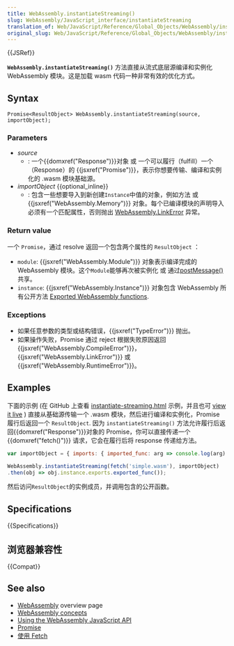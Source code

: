 ```yaml
---
title: WebAssembly.instantiateStreaming()
slug: WebAssembly/JavaScript_interface/instantiateStreaming
translation_of: Web/JavaScript/Reference/Global_Objects/WebAssembly/instantiateStreaming
original_slug: Web/JavaScript/Reference/Global_Objects/WebAssembly/instantiateStreaming
---
```

{{JSRef}}

**`WebAssembly.instantiateStreaming()`** 方法直接从流式底层源编译和实例化 WebAssembly 模块。这是加载 wasm 代码一种非常有效的优化方式。

## Syntax

```plain
Promise<ResultObject> WebAssembly.instantiateStreaming(source, importObject);
```

### Parameters

- _source_
  - : 一个{{domxref("Response")}}对象 或 一个可以履行（fulfill）一个（Response）的 {{jsxref("Promise")}}，表示你想要传输、编译和实例化的 .wasm 模块基础源。
- _importObject_ {{optional_inline}}
  - : 包含一些想要导入到新创建`Instance`中值的对象，例如方法 或 {{jsxref("WebAssembly.Memory")}} 对象。每个已编译模块的声明导入必须有一个匹配属性，否则抛出 [WebAssembly.LinkError](/en-US/docs/Web/JavaScript/Reference/Global_Objects/WebAssembly/LinkError) 异常。

### Return value

一个 `Promise`，通过 resolve 返回一个包含两个属性的 `ResultObject` ：

- `module`: {{jsxref("WebAssembly.Module")}} 对象表示编译完成的 WebAssembly 模块。这个`Module`能够再次被实例化 或 通过[postMessage()](/en-US/docs/Web/API/Worker/postMessage)共享。
- `instance`: {{jsxref("WebAssembly.Instance")}} 对象包含 WebAssembly 所有公开方法 [Exported WebAssembly functions](/en-US/docs/WebAssembly/Exported_functions).

### Exceptions

- 如果任意参数的类型或结构错误，{{jsxref("TypeError")}} 抛出。
- 如果操作失败，Promise 通过 reject 根据失败原因返回 {{jsxref("WebAssembly.CompileError")}}，{{jsxref("WebAssembly.LinkError")}} 或 {{jsxref("WebAssembly.RuntimeError")}}。

## Examples

下面的示例 (在 GitHub 上查看 [instantiate-streaming.html](https://github.com/mdn/webassembly-examples/blob/master/js-api-examples/instantiate-streaming.html) 示例，并且也可 [view it live](https://mdn.github.io/webassembly-examples/js-api-examples/instantiate-streaming.html) ) 直接从基础源传输一个 .wasm 模块，然后进行编译和实例化，Promise 履行后返回一个 `ResultObject`. 因为 `instantiateStreaming()` 方法允许履行后返回{{domxref("Response")}}对象的 Promise，你可以直接传递一个 {{domxref("fetch()")}} 请求，它会在履行后将 response 传递给方法。

```js
var importObject = { imports: { imported_func: arg => console.log(arg) } };

WebAssembly.instantiateStreaming(fetch('simple.wasm'), importObject)
.then(obj => obj.instance.exports.exported_func());
```

然后访问`ResultObject`的实例成员，并调用包含的公开函数。

## Specifications

{{Specifications}}

## 浏览器兼容性

{{Compat}}

## See also

- [WebAssembly](/en-US/docs/WebAssembly) overview page
- [WebAssembly concepts](/en-US/docs/WebAssembly/Concepts)
- [Using the WebAssembly JavaScript API](/en-US/docs/WebAssembly/Using_the_JavaScript_API)
- [Promise](/zh-CN/docs/Web/JavaScript/Reference/Global_Objects/Promise)
- [使用 Fetch](/zh-CN/docs/Web/API/Fetch_API/Using_Fetch)

